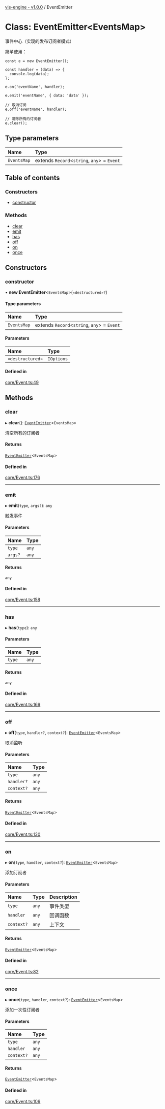 [vis-engine - v1.0.0](../index.md) / EventEmitter

# Class: EventEmitter<EventsMap\>

事件中心（实现的发布订阅者模式）

简单使用：
```
const e = new EventEmitter();

const handler = (data) => {
  console.log(data);
};

e.on('eventName', handler);

e.emit('eventName', { data: 'data' });

// 取消订阅
e.off('eventName', handler);

// 清除所有的订阅者
e.clear();
```

## Type parameters

| Name | Type |
| :------ | :------ |
| `EventsMap` | extends `Record`<`string`, `any`\> = `Event` |

## Table of contents

### Constructors

- [constructor](EventEmitter.md#constructor)

### Methods

- [clear](EventEmitter.md#clear)
- [emit](EventEmitter.md#emit)
- [has](EventEmitter.md#has)
- [off](EventEmitter.md#off)
- [on](EventEmitter.md#on)
- [once](EventEmitter.md#once)

## Constructors

### constructor

• **new EventEmitter**<`EventsMap`\>(`«destructured»?`)

#### Type parameters

| Name | Type |
| :------ | :------ |
| `EventsMap` | extends `Record`<`string`, `any`\> = `Event` |

#### Parameters

| Name | Type |
| :------ | :------ |
| `«destructured»` | `IOptions` |

#### Defined in

[core/Event.ts:49](https://github.com/sakitam-gis/vis-engine/blob/master/src/core/Event.ts?at&#x3D;566f929#line&#x3D;49)

## Methods

### clear

▸ **clear**(): [`EventEmitter`](EventEmitter.md)<`EventsMap`\>

清空所有的订阅者

#### Returns

[`EventEmitter`](EventEmitter.md)<`EventsMap`\>

#### Defined in

[core/Event.ts:176](https://github.com/sakitam-gis/vis-engine/blob/master/src/core/Event.ts?at&#x3D;566f929#line&#x3D;176)

___

### emit

▸ **emit**(`type`, `args?`): `any`

触发事件

#### Parameters

| Name | Type |
| :------ | :------ |
| `type` | `any` |
| `args?` | `any` |

#### Returns

`any`

#### Defined in

[core/Event.ts:158](https://github.com/sakitam-gis/vis-engine/blob/master/src/core/Event.ts?at&#x3D;566f929#line&#x3D;158)

___

### has

▸ **has**(`type`): `any`

#### Parameters

| Name | Type |
| :------ | :------ |
| `type` | `any` |

#### Returns

`any`

#### Defined in

[core/Event.ts:169](https://github.com/sakitam-gis/vis-engine/blob/master/src/core/Event.ts?at&#x3D;566f929#line&#x3D;169)

___

### off

▸ **off**(`type`, `handler?`, `context?`): [`EventEmitter`](EventEmitter.md)<`EventsMap`\>

取消监听

#### Parameters

| Name | Type |
| :------ | :------ |
| `type` | `any` |
| `handler?` | `any` |
| `context?` | `any` |

#### Returns

[`EventEmitter`](EventEmitter.md)<`EventsMap`\>

#### Defined in

[core/Event.ts:130](https://github.com/sakitam-gis/vis-engine/blob/master/src/core/Event.ts?at&#x3D;566f929#line&#x3D;130)

___

### on

▸ **on**(`type`, `handler`, `context?`): [`EventEmitter`](EventEmitter.md)<`EventsMap`\>

添加订阅者

#### Parameters

| Name | Type | Description |
| :------ | :------ | :------ |
| `type` | `any` | 事件类型 |
| `handler` | `any` | 回调函数 |
| `context?` | `any` | 上下文 |

#### Returns

[`EventEmitter`](EventEmitter.md)<`EventsMap`\>

#### Defined in

[core/Event.ts:82](https://github.com/sakitam-gis/vis-engine/blob/master/src/core/Event.ts?at&#x3D;566f929#line&#x3D;82)

___

### once

▸ **once**(`type`, `handler`, `context?`): [`EventEmitter`](EventEmitter.md)<`EventsMap`\>

添加一次性订阅者

#### Parameters

| Name | Type |
| :------ | :------ |
| `type` | `any` |
| `handler` | `any` |
| `context?` | `any` |

#### Returns

[`EventEmitter`](EventEmitter.md)<`EventsMap`\>

#### Defined in

[core/Event.ts:106](https://github.com/sakitam-gis/vis-engine/blob/master/src/core/Event.ts?at&#x3D;566f929#line&#x3D;106)
